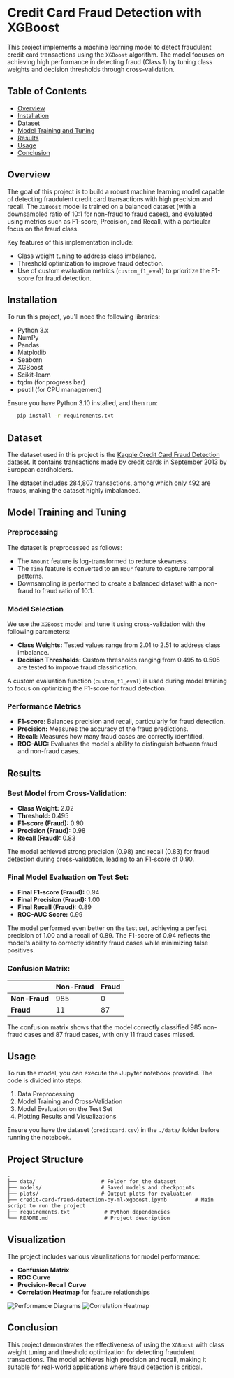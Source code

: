 
# Credit Card Fraud Detection with XGBoost

This project implements a machine learning model to detect fraudulent credit card transactions using the `XGBoost` algorithm. The model focuses on achieving high performance in detecting fraud (Class 1) by tuning class weights and decision thresholds through cross-validation.

## Table of Contents
- [Overview](#overview)
- [Installation](#installation)
- [Dataset](#dataset)
- [Model Training and Tuning](#model-training-and-tuning)
- [Results](#results)
- [Usage](#usage)
- [Conclusion](#conclusion)

## Overview
The goal of this project is to build a robust machine learning model capable of detecting fraudulent credit card transactions with high precision and recall. The `XGBoost` model is trained on a balanced dataset (with a downsampled ratio of 10:1 for non-fraud to fraud cases), and evaluated using metrics such as F1-score, Precision, and Recall, with a particular focus on the fraud class.

Key features of this implementation include:
- Class weight tuning to address class imbalance.
- Threshold optimization to improve fraud detection.
- Use of custom evaluation metrics (`custom_f1_eval`) to prioritize the F1-score for fraud detection.

## Installation

To run this project, you'll need the following libraries:
- Python 3.x
- NumPy
- Pandas
- Matplotlib
- Seaborn
- XGBoost
- Scikit-learn
- tqdm (for progress bar)
- psutil (for CPU management)

Ensure you have Python 3.10 installed, and then run:

```bash
   pip install -r requirements.txt
```
   

## Dataset
The dataset used in this project is the [Kaggle Credit Card Fraud Detection dataset](https://www.kaggle.com/mlg-ulb/creditcardfraud). It contains transactions made by credit cards in September 2013 by European cardholders.

The dataset includes 284,807 transactions, among which only 492 are frauds, making the dataset highly imbalanced.

## Model Training and Tuning

### Preprocessing
The dataset is preprocessed as follows:
- The `Amount` feature is log-transformed to reduce skewness.
- The `Time` feature is converted to an `Hour` feature to capture temporal patterns.
- Downsampling is performed to create a balanced dataset with a non-fraud to fraud ratio of 10:1.

### Model Selection
We use the `XGBoost` model and tune it using cross-validation with the following parameters:
- **Class Weights:** Tested values range from 2.01 to 2.51 to address class imbalance.
- **Decision Thresholds:** Custom thresholds ranging from 0.495 to 0.505 are tested to improve fraud classification.

A custom evaluation function (`custom_f1_eval`) is used during model training to focus on optimizing the F1-score for fraud detection.

### Performance Metrics
- **F1-score:** Balances precision and recall, particularly for fraud detection.
- **Precision:** Measures the accuracy of the fraud predictions.
- **Recall:** Measures how many fraud cases are correctly identified.
- **ROC-AUC:** Evaluates the model's ability to distinguish between fraud and non-fraud cases.

## Results

### Best Model from Cross-Validation:
- **Class Weight:** 2.02
- **Threshold:** 0.495
- **F1-score (Fraud):** 0.90
- **Precision (Fraud):** 0.98
- **Recall (Fraud):** 0.83

The model achieved strong precision (0.98) and recall (0.83) for fraud detection during cross-validation, leading to an F1-score of 0.90.

### Final Model Evaluation on Test Set:
- **Final F1-score (Fraud):** 0.94
- **Final Precision (Fraud):** 1.00
- **Final Recall (Fraud):** 0.89
- **ROC-AUC Score:** 0.99

The model performed even better on the test set, achieving a perfect precision of 1.00 and a recall of 0.89. The F1-score of 0.94 reflects the model's ability to correctly identify fraud cases while minimizing false positives.

### Confusion Matrix:
|              | Non-Fraud | Fraud |
|--------------|-----------|-------|
| **Non-Fraud**| 985       | 0     |
| **Fraud**    | 11        | 87    |

The confusion matrix shows that the model correctly classified 985 non-fraud cases and 87 fraud cases, with only 11 fraud cases missed.

## Usage

To run the model, you can execute the Jupyter notebook provided. The code is divided into steps:
1. Data Preprocessing
2. Model Training and Cross-Validation
3. Model Evaluation on the Test Set
4. Plotting Results and Visualizations

Ensure you have the dataset (`creditcard.csv`) in the `./data/` folder before running the notebook.

## Project Structure

```
.
├── data/                     # Folder for the dataset
├── models/                   # Saved models and checkpoints
├── plots/                    # Output plots for evaluation
├── credit-card-fraud-detection-by-ml-xgboost.ipynb         # Main script to run the project
├── requirements.txt           # Python dependencies
└── README.md                  # Project description
```

## Visualization

The project includes various visualizations for model performance:

- **Confusion Matrix**
- **ROC Curve**
- **Precision-Recall Curve**
- **Correlation Heatmap** for feature relationships

![Performance Diagrams](./plots/performance-diagrams.png)
![Correlation Heatmap](./plots/Correlation-Heatmap-of-Features.png)

## Conclusion

This project demonstrates the effectiveness of using the `XGBoost` with class weight tuning and threshold optimization for detecting fraudulent transactions. The model achieves high precision and recall, making it suitable for real-world applications where fraud detection is critical.
